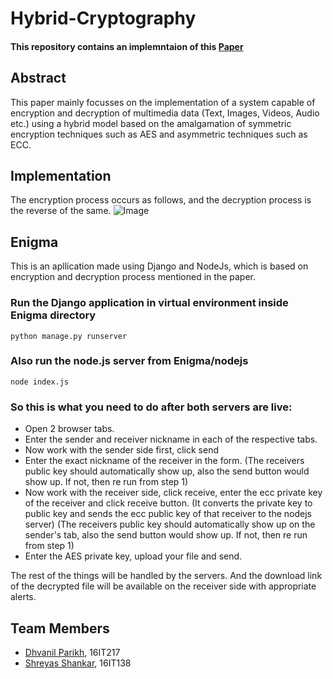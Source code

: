 # Hybrid-Cryptography

#### This repository contains an implemntaion of this [Paper](https://pdfs.semanticscholar.org/496c/3aa8c731e93deac7a5ad3b1fbd4dd264b11a.pdf)

## Abstract
This  paper  mainly focusses   on   the   implementation   of   a   system   capable   of encryption  and  decryption  of  multimedia  data  (Text,  Images, Videos,  Audio  etc.)  using  a  hybrid  model  based  on  the amalgamation  of  symmetric  encryption  techniques  such  as AES and  asymmetric  techniques  such  as  ECC.

## Implementation
The encryption process occurs as follows, and the decryption process is the reverse of the same.
![Image](./encrypt.png)

## Enigma
This is an apllication made using Django and NodeJs, which is based on encryption and decryption process mentioned in the paper.

### Run the Django application in virtual environment inside Enigma directory
`python manage.py runserver`

### Also run the node.js server from Enigma/nodejs
`node index.js`

### So this is what you need to do after both servers are live:
* Open 2 browser tabs. 
* Enter the sender and receiver nickname in each of the respective tabs.
* Now work with the sender side first, click send
* Enter the exact nickname of the receiver in the form.
(The receivers public key should automatically show up, also the send button would show up. If not, then re run from step 1)  
* Now work with the receiver side, click receive, enter the ecc private key of the receiver and click receive button.
(It converts the private key to public key and sends the ecc public key of that receiver to the nodejs server)
(The receivers public key should automatically show up on the sender's tab, also the send button would show up. If not, then re run from step 1)
* Enter the AES private key, upload your file and send.

The rest of the things will be handled by the servers. And the download link of the decrypted file will be available on the receiver side with appropriate alerts.

## Team Members
* [Dhvanil Parikh](https://github.com/dhvanilp), 16IT217
* [Shreyas Shankar](https://github.com/shrey920), 16IT138
